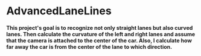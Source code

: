 # AdvancedLaneLines
#### This project's goal is to recognize not only straight lanes but also curved lanes. Then calculate the curvature of the left and right lanes and assume that the camera is attached to the center of the car. Also, I calculate how far away the car is from the center of the lane to which direction. 
